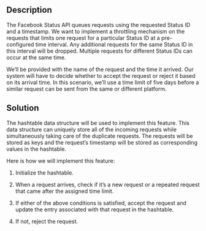 ## Description

The Facebook Status API queues requests using the requested Status ID and a timestamp. We want to implement a throttling mechanism on the requests that limits one request for a particular Status ID at a pre-configured time interval. Any additional requests for the same Status ID in this interval will be dropped. Multiple requests for different Status IDs can occur at the same time.

We’ll be provided with the name of the request and the time it arrived. Our system will have to decide whether to accept the request or reject it based on its arrival time. In this scenario, we’ll use a time limit of five days before a similar request can be sent from the same or different platform.

## Solution

The hashtable data structure will be used to implement this feature. This data structure can uniquely store all of the incoming requests while simultaneously taking care of the duplicate requests. The requests will be stored as keys and the request’s timestamp will be stored as corresponding values in the hashtable.

Here is how we will implement this feature:

1. Initialize the hashtable.

2. When a request arrives, check if it’s a new request or a repeated request that came after the assigned time limit.

3. If either of the above conditions is satisfied, accept the request and update the entry associated with that request in the hashtable.

4. If not, reject the request.

